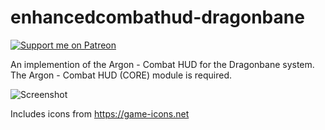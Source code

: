# enhancedcombathud-dragonbane

[![Support me on Patreon](https://img.shields.io/endpoint.svg?url=https%3A%2F%2Fshieldsio-patreon.vercel.app%2Fapi%3Fusername%3Drayners%26type%3Dpatrons&style=flat)](https://patreon.com/rayners)

An implemention of the Argon - Combat HUD for the Dragonbane system. The Argon - Combat HUD (CORE) module is required.

![Screenshot](./docs/screenshot.png)
<!-- ![image](https://github.com/rayners/enhancedcombathud-dragonbane/assets/68707/6c86a818-ca9b-4cdd-9c30-b8c1596bfd6a) -->

Includes icons from https://game-icons.net